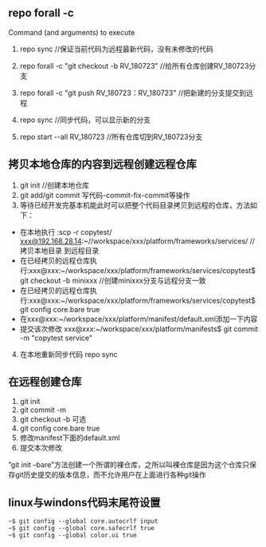 
## repo forall -c
 Command (and arguments) to execute

1. repo sync //保证当前代码为远程最新代码，没有未修改的代码
2. repo forall -c "git checkout -b RV_180723"   //给所有仓库创建RV_180723分支
3. repo forall -c "git push RV_180723：RV_180723" //把新建的分支提交到远程

4. repo sync //同步代码，可以显示新的分支
5. repo start --all RV_180723 //所有仓库切到RV_180723分支





## 拷贝本地仓库的内容到远程创建远程仓库

1. git init //创建本地仓库
2. git add/git commit 写代码-commit-fix-commit等操作
3. 等待已经开发完基本机能此时可以把整个代码目录拷贝到远程的仓库，方法如下：
- 在本地执行 :scp -r  copytest/ xxx@192.168.28.14:~//workspace/xxx/platform/frameworks/services/   //拷贝本地目录 到远程目录
- 在已经拷贝的远程仓库执行:xxx@xxx:~/workspace/xxx/platform/frameworks/services/copytest$ git checkout -b minixxx  //创建minixxx分支与远程分支一致
 - 在已经拷贝的远程仓库执行:xxx@xxx:~/workspace/xxx/platform/frameworks/services/copytest$ git config core.bare true
 - 在xxx@xxx:~/workspace/xxx/platform/manifest/default.xml添加一下内容
       <project path="frameworks/services/copytest" name="platform/frameworks/services/copytest" groups="pdk" />
 - 提交该次修改
     xxx@xxx:~/workspace/xxx/platform/manifests$ git commit -m "copytest service" 
4. 在本地重新同步代码
   repo sync


## 在远程创建仓库
1. git init
2. git commit -m
3. git checkout -b 可选
4. git config core.bare true
5. 修改manifest下面的default.xml
5. 提交本次修改




”git init –bare”方法创建一个所谓的裸仓库，之所以叫裸仓库是因为这个仓库只保存git历史提交的版本信息，而不允许用户在上面进行各种git操作




## linux与windons代码末尾符设置



```
~$ git config --global core.autocrlf input
~$ git config --global core.safecrlf true
~$ git config --global color.ui true
```

